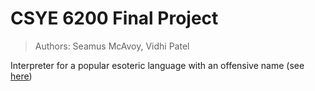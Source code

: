 # CSYE 6200 Final Project
> Authors: Seamus McAvoy, Vidhi Patel

Interpreter for a popular esoteric language with an offensive name (see <a href= "https://esolangs.org/wiki/Brainfuck">here</a>)